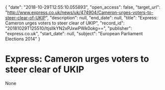{
  "date": "2018-10-29T12:55:10.055893", 
  "open_access": false, 
  "target_url": "http://www.express.co.uk/news/uk/474904/Cameron-urges-voters-to-steer-clear-of-UKIP", 
  "description": null, 
  "end_date": null, 
  "title": "Express: Cameron urges voters to steer clear of UKIP", 
  "record_id": "20181029T125510/ltjslIkYN2xPJxwPWk0okg==", 
  "publisher": "express.co.uk", 
  "start_date": null, 
  "subject": "European Parliament Elections 2014"
}

# Express: Cameron urges voters to steer clear of UKIP

None
